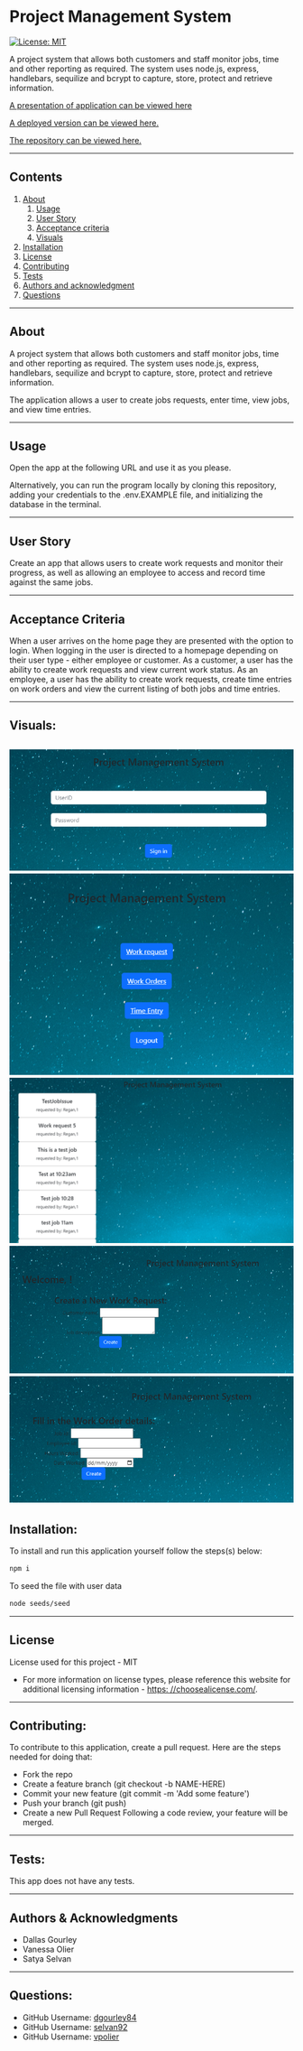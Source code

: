 
  
# Project Management System
  [![License: MIT](https://img.shields.io/badge/License-MIT-yellow.svg)](https://opensource.org/licenses/MIT)

  A project system that allows both customers and staff monitor jobs, time and other reporting as required. The system uses node.js, express, handlebars, sequilize and bcrypt to capture, store, protect and retrieve information.

  [A presentation of application can be viewed here](https://docs.google.com/presentation/d/1fRusG5oC_uFXYz9MCrhMYzfK1mBbNAjgPDhGtaMtbAU/edit#slide=id.g91539a1ac0_0_161)
  
  [A deployed version can be viewed here.](https://proj-mgmt-sys.herokuapp.com/)

  [The repository can be viewed here.](https://github.com/dgourley84/ProjectManagementSystem)

  ---
## Contents
1. [About](#about)
    1. [Usage](#usage)
    2. [User Story](#user-story)
    3. [Acceptance criteria](#acceptance-criteria)
    4. [Visuals](#visuals)
2. [Installation](#installation)
3. [License](#license)
4. [Contributing](#contributing)
5. [Tests](#tests)
6. [Authors and acknowledgment](#authors-and-acknowledgments)
7. [Questions](#questions)
---
## About

  A project system that allows both customers and staff monitor jobs, time and other reporting as required. The system uses node.js, express, handlebars, sequilize and bcrypt to capture, store, protect and retrieve information.

  The application allows a user to create jobs requests, enter time, view jobs, and view time entries.

---
## Usage
  
Open the app at the following URL and use it as you please. 

Alternatively, you can run the program locally by cloning this repository, adding your credentials to the .env.EXAMPLE file, and initializing the database in the terminal.
  

---
## User Story
  
  Create an app that allows users to create work requests and monitor their progress, as well as allowing an employee to access and record time against the same jobs.

---
## Acceptance Criteria
  
  When a user arrives on the home page they are presented with the option to login.
  When logging in the user is directed to a homepage depending on their user type - either employee or customer.
  As a customer, a user has the ability to create work requests and view current work status.
  As an employee, a user has the ability to create work requests, create time entries on work orders and view the current listing of both jobs and time entries.
    
---
## Visuals:

  ![Sign in page](./public/images/expamples/LoginPage.png)
  ![Employee home page](./public/images/expamples/EmployeeHomeScreen.png)
  ![Employee view jobs](./public/images/expamples/EmployeeJoblistingView.png)
  ![Employee create jobs](./public/images/expamples/EmployeeCreateworkRequest.png)
  ![Employee log time](./public/images/expamples/EmployeeTimeEntry.png)
---
## Installation:
  To install and run this application yourself follow the steps(s) below:
  ```bash
  npm i
  ```
  To seed the file with user data
  ```bash
  node seeds/seed
  ```
---
## License
  License used for this project - MIT
  * For more information on license types, please reference this website
  for additional licensing information - [https: //choosealicense.com/](https://choosealicense.com/).
---

## Contributing:

  To contribute to this application, create a pull request.
  Here are the steps needed for doing that:
  - Fork the repo
  - Create a feature branch (git checkout -b NAME-HERE)
  - Commit your new feature (git commit -m 'Add some feature')
  - Push your branch (git push)
  - Create a new Pull Request
  Following a code review, your feature will be merged.

---

## Tests:

  This app does not have any tests.

---
## Authors & Acknowledgments

  - Dallas Gourley
  - Vanessa Olier
  - Satya Selvan 

---

## Questions:
* GitHub Username: [dgourley84](https://github.com/dgourley84)
* GitHub Username: [selvan92](https://github.com/Selvan92)
* GitHub Username: [vpolier](https://github.com/vpolier)



